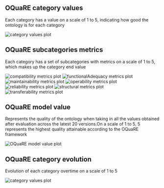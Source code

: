 ## OQuaRE category values
Each category has a value on a scale of 1 to 5, indicating how good the ontology is for each category

![category values plot](ontologyCEPH_category_values.png)
## OQuaRE subcategories metrics
Each category has a set of subcategories with metrics on a scale of 1 to 5, which makes up the category end value

![compatibility metrics plot](ontologyCEPH_compatibility_metrics.png)
![functionalAdequacy metrics plot](ontologyCEPH_functionalAdequacy_metrics.png)
![maintainability metrics plot](ontologyCEPH_maintainability_metrics.png)
![operability metrics plot](ontologyCEPH_operability_metrics.png)
![reliability metrics plot](ontologyCEPH_reliability_metrics.png)
![structural metrics plot](ontologyCEPH_structural_metrics.png)
![transferability metrics plot](ontologyCEPH_transferability_metrics.png)
## OQuaRE model value
Represents the quality of the ontology when taking in all the values obtained after evaluation across the latest 20 versions.On a scale of 1 to 5, 5 represents the highest quality attainable according to the OQuaRE framework

![OQuaRE model value plot](OQuaRE_model_values.png)
## OQuaRE category evolution
Evolution of each category overtime on a scale of 1 to 5

![category values plot](categories_evolution.png)
